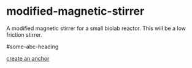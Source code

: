 # modified-magnetic-stirrer
A modified magnetic stirrer for a small biolab reactor. This will be a low friction stirrer.

#some-abc-heading

[create an anchor](#anchors-in-abc)
